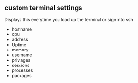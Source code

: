 ## custom terminal settings

Displays this everytime you load up the terminal or sign into ssh
* hostname
* cpu
* address
* Uptime
* memory
* username
* privlages
* sessions
* processes
* packages

